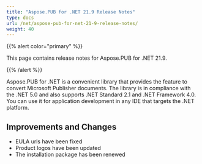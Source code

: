 ```yaml
---
title: "Aspose.PUB for .NET 21.9 Release Notes"
type: docs
url: /net/aspose-pub-for-net-21-9-release-notes/
weight: 40
---
```


{{% alert color="primary" %}} 

This page contains release notes for Aspose.PUB for .NET 21.9.

{{% /alert %}} 

Aspose.PUB for .NET is a сonvenient library that provides the feature to convert Microsoft Publisher documents. The library is in compliance with the .NET 5.0 and also supports .NET Standard 2.1 and .NET Framework 4.0. You can use it for application development in any IDE that targets the .NET platform.

## **Improvements and Changes**

- EULA urls have been fixed
- Product logos have been updated
- The installation package has been renewed


